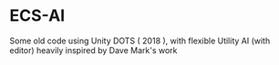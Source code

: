 # ECS-AI
Some old code using Unity DOTS ( 2018 ), with flexible Utility AI (with editor) heavily inspired by Dave Mark's work
